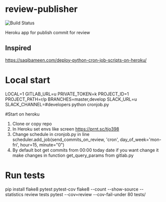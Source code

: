 # review-publisher

![Build Status](https://github.com/otis22/review-publisher/workflows/CI/badge.svg)


Heroku app for publish commit for review

## Inspired
https://saqibameen.com/deploy-python-cron-job-scripts-on-heroku/

# Local start 
LOCAL=1 GITLAB_URL=u PRIVATE_TOKEN=k PROJECT_ID=1 PROJECT_PATH=r/p BRANCHES=master,develop SLACK_URL=u SLACK_CHANNEL=#developers python cronjob.py

#Start on heroku
1. Clone or copy repo
1. In Heroku set envs like screen https://prnt.sc/tjo398
1. Change schedule in cronjob.py in line scheduler.add_job(send_commits_on_review, 'cron', day_of_week='mon-fri', hour=15, minute="0")
1. By default bot get commits from 00:00 today date if you want change it make changes in function get_query_params from gitlab.py

# Run tests

pip install flake8 pytest pytest-cov
flake8 --count --show-source --statistics review tests
pytest --cov=review --cov-fail-under 80 tests/